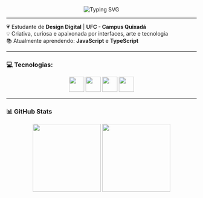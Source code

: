 <div align="center">
  <img src="https://readme-typing-svg.herokuapp.com?font=Fira+Code&weight=700&pause=1000&color=FF69B4&center=true&vCenter=true&width=435&lines=Olá+✨;Eu+sou+a+Maria+Vitória" alt="Typing SVG" />
</div>

---

💗 Estudante de **Design Digital** | **UFC - Campus Quixadá**  
💡 Criativa, curiosa e apaixonada por interfaces, arte e tecnologia  
📚 Atualmente aprendendo: **JavaScript** e **TypeScript**

---

### 💻 Tecnologias:
<p align="center">
  <img src="https://cdn.jsdelivr.net/gh/devicons/devicon/icons/javascript/javascript-original.svg" width="40"/>
  <img src="https://cdn.jsdelivr.net/gh/devicons/devicon/icons/typescript/typescript-original.svg" width="40"/>
  <img src="https://cdn.jsdelivr.net/gh/devicons/devicon/icons/html5/html5-original.svg" width="40"/>
  <img src="https://cdn.jsdelivr.net/gh/devicons/devicon/icons/css3/css3-original.svg" width="40"/>
</p>

---

### 📊 GitHub Stats
<div align="center">
  <img src="https://github-readme-stats.vercel.app/api?username=MariaVitoriadeAlmeidaFerreira&theme=rose_pine&show_icons=true&hide=issues" height="180em"/>
  <img src="https://github-readme-stats.vercel.app/api/top-langs/?username=MariaVitoriadeAlmeidaFerreira&layout=compact&theme=rose_pine" height="180em"/>
</div>



